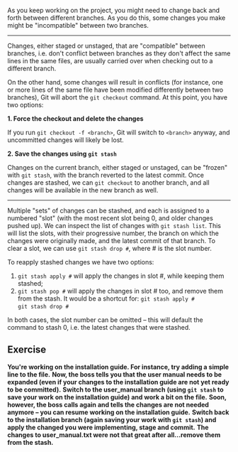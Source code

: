 As you keep working on the project, you might need to change back and forth between different branches. As you do this, some changes you make might be "incompatible" between two branches. 

---

Changes, either staged or unstaged, that are "compatible" between branches, i.e. don't conflict between branches as they don't affect the same lines in the same files, are usually carried over when checking out to a different branch.  

On the other hand, some changes will result in conflicts (for instance, one or more lines of the same file have been modified differently between two branches), Git will abort the `git checkout` command. At this point, you have two options:  

**1. Force the checkout and delete the changes**

If you run `git checkout -f <branch>`, Git will switch to `<branch>` anyway, and uncommitted changes will likely be lost.

**2. Save the changes using `git stash`**

Changes on the current branch, either staged or unstaged, can be "frozen" with `git stash`, with the branch reverted to the latest commit. Once changes are stashed, we can `git checkout` to another branch, and all changes will be available in the new branch as well.

---

Multiple "sets" of changes can be stashed, and each is assigned to a numbered "slot" (with the most recent slot being 0, and older changes pushed up). We can inspect the list of changes with `git stash list`. This will list the slots, with their progressive number, the branch on which the changes were originally made, and the latest commit of that branch. To clear a slot, we can use `git stash drop #`, where # is the slot number.

To reapply stashed changes we have two options:
1. `git stash apply #` will apply the changes in slot #, while keeping them stashed;  
2. `git stash pop #` will apply the changes in slot # too, and remove them from the stash. It would be a shortcut for:
`git stash apply #`  
`git stash drop #`  

In both cases, the slot number can be omitted – this will default the command to stash 0, i.e. the latest changes that were stashed.

## Exercise

**You're working on the installation guide. For instance, try adding a simple line to the file.**
**Now, the boss tells you that the user manual needs to be expanded (even if your changes to the installation guide are not yet ready to be committed).**
**Switch to the user_manual branch (using `git stash` to save your work on the installation guide) and work a bit on the file.**
**Soon, however, the boss calls again and tells the changes are not needed anymore – you can resume working on the installation guide.**
**Switch back to the installation branch (again saving your work with `git stash`) and apply the changed you were implementing, stage and commit.**
**The changes to user_manual.txt were not that great after all...remove them from the stash.**